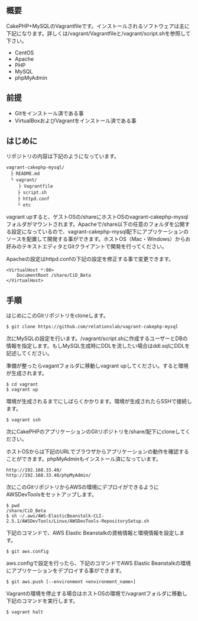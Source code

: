 概要
----

CakePHP+MySQLのVagrantfileです。インストールされるソフトウェアは主に下記になります。詳しくは/vagrant/Vagrantfileと/vagrant/script.shを参照して下さい。

* CentOS
* Apache
* PHP
* MySQL
* phpMyAdmin

前提
----

* Gitをインストール済である事
* VirtualBoxおよびVagrantをインストール済である事

はじめに
----

リポジトリの内容は下記のようになっています。

```
vagrant-cakephp-mysql/
　├ README.md
　└ vagrant/
　   ├ Vagrantfile
　 　├ script.sh
　 　├ httpd.conf
　 　└ etc
```

vagrant upすると、ゲストOSの/shareにホストOSのvagrant-cakephp-mysqlフォルダがマウントされます。Apacheで/share以下の任意のフォルダを公開する設定になっているので、vagrant-cakephp-mysql配下にアプリケーションのソースを配置して開発する事ができます。ホストOS（Mac・Windows）からお好みのテキストエディタとGitクライアントで開発を行ってください。

Apacheの設定はhttpd.confの下記の設定を修正する事で変更できます。

```
<VirtualHost *:80>
    DocumentRoot /share/CiD_Beta
</VirtualHost>
```

手順
----

はじめにこのGitリポジトリをcloneします。

```
$ git clone https://github.com/relationslab/vagrant-cakephp-mysql
```

次にMySQLの設定を行います。/vagrant/script.shに作成するユーザーとDBの情報を指定します。もしMySQL生成時にDDLを流したい場合はddl.sqlにDDLを記述してください。

準備が整ったらvagantフォルダに移動しvagrant upしてください。すると環境が生成されます。

```
$ cd vagrant
$ vagrant up
```

環境が生成されるまでにしばらくかかります。環境が生成されたらSSHで接続します。

```
$ vagrant ssh
```

次にCakePHPのアプリケーションのGitリポジトリを/share/配下にcloneしてください。

ホストOSからは下記のURLでブラウザからアプリケーションの動作を確認することができます。phpMyAdminもインストール済になっています。

```
http://192.168.33.40/
http://192.168.33.40/phpMyAdmin/
```

次にこのGitリポジトリからAWSの環境にデプロイができるようにAWSDevToolsをセットアップします。

```
$ pwd
/share/CiD_Beta
$ sh ~/.aws/AWS-ElasticBeanstalk-CLI-2.5.1/AWSDevTools/Linux/AWSDevTools-RepositorySetup.sh 
```

下記のコマンドで、AWS Elastic Beanstalkの資格情報と環境情報を設定します。

```
$ git aws.config
```

aws.configで設定を行ったら、下記のコマンドでAWS Elastic Beanstalkの環境にアプリケーションをデプロイする事ができます。

```
$ git aws.push [--environment <environment_name>]
```

Vagrantの環境を停止する場合はホストOSの環境で/vagrantフォルダに移動し下記のコマンドを実行します。

```
$ vagrant halt
```

